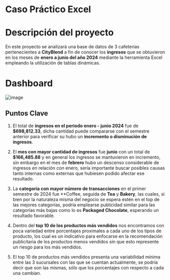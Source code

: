 # Caso Práctico Excel
# Descripción del proyecto
En este proyecto se analizará una base de datos de 3 cafeterías pertenecientes a **CityBlend** a fin de conocer los **ingresos** que se obtuvieron en los meses de **enero a junio del año 2024** mediante la herramienta Excel empleando la utilización de tablas dinámicas.
# Dashboard
![image](https://github.com/user-attachments/assets/335534d8-2ac9-4b8f-89ea-f01ba5ced4e1)
## Puntos Clave
1. El total de **ingresos en el periodo enero - junio 2024** fue de **$698,812.33**, dicha cantidad puede compararse con el semestre anterior para verificar su hubo un **incremento o disminución de ingresos**.

2. El **mes con mayor cantidad de ingresos** fue **junio** con un total de **$166,485.88** y en general los ingresos se mantuvieron en incremento, sin embargo en el mes de **febrero** hubo un descenso considerable de ingresos en relación con enero, sería importante buscar posibles causas tanto internas como externas que hubiesen podido afectar ese resultado. 

3. La **categoría con mayor número de transacciones** en el primer semestre de 2024 fue **Coffee, seguida de **Tea** y **Bakery**, las cuales, si bien por la naturaleza misma del negocio se espera estén en el top de las mejores categorías, podría emplearse publicidad similar para las categorías más bajas como lo es **Packaged Chocolate**, esperando un resultado favorable.

4. Dentro del **top 10 de los productos más vendidos** nos encontramos con poca variedad entre porcentajes proximales a cada uno de los tipos de producto, los cual es un indicativo para enfocarse en la recomendación publicitaria de los productos menos vendidos sin que esto represente un riesgo para los más vendidos.

5. El top 10 de productos más vendidos presenta una variabilidad mínima entre las 3 sucursales con las que se cuentan actualmente, se podría decir que son las mismas, sólo que los porcentajes con respecto a cada una cambian.

